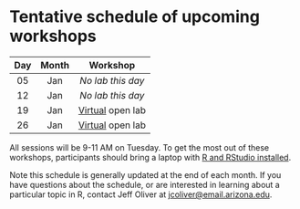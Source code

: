 # Tentative schedule of upcoming workshops

| Day | Month | Workshop                           |
|:---:|:-----:|:----------------------------------:|
| 05  | Jan   | _No lab this day_                  |
| 12  | Jan   | _No lab this day_                  |
| 19  | Jan   | [Virtual](contingency.md) open lab |
| 26  | Jan   | [Virtual](contingency.md) open lab |

All sessions will be 9-11 AM on Tuesday<!--in the [Data Studio](https://new.library.arizona.edu/visit/spaces/data-studio) of the Main Library-->. To get the most out of these workshops, participants should bring a laptop with [R and RStudio installed](https://jcoliver.github.io/learn-r/000-setup-instructions.html).

Note this schedule is generally updated at the end of each month. If you have questions about the schedule, or are interested in learning about a particular topic in R, contact Jeff Oliver at [jcoliver@email.arizona.edu](mailto:jcoliver@email.arizona.edu?subject=R%20workshop%20inquiry).
